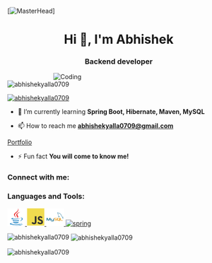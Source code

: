 [![MasterHead](https://www.careerguide.com/career/wp-content/uploads/2020/03/giphy-7.gif)]
<h1 align="center">Hi 👋, I'm Abhishek</h1>
<h3 align="center">Backend developer</h3>
<img align="right" alt="Coding" width="400" src="https://media.tenor.com/Ug6cbVA1ZsMAAAAd/developer.gif">

<p align="left"> <img src="https://komarev.com/ghpvc/?username=abhishekyalla0709&label=Profile%20views&color=0e75b6&style=flat" alt="abhishekyalla0709" /> </p>

<p align="left"> <a href="https://github.com/ryo-ma/github-profile-trophy"><img src="https://github-profile-trophy.vercel.app/?username=abhishekyalla0709" alt="abhishekyalla0709" /></a> </p>

- 🌱 I’m currently learning **Spring Boot, Hibernate, Maven, MySQL**

- 📫 How to reach me **abhishekyalla0709@gmail.com**

<a href="https://abhishekyalla0709.github.io/">Portfolio</a>

- ⚡ Fun fact **You will come to know me!**

<h3 align="left">Connect with me:</h3>
<p align="left">
</p>

<h3 align="left">Languages and Tools:</h3>
<p align="left"> <a href="https://www.java.com" target="_blank" rel="noreferrer"> <img src="https://raw.githubusercontent.com/devicons/devicon/master/icons/java/java-original.svg" alt="java" width="40" height="40"/> </a> <a href="https://developer.mozilla.org/en-US/docs/Web/JavaScript" target="_blank" rel="noreferrer"> <img src="https://raw.githubusercontent.com/devicons/devicon/master/icons/javascript/javascript-original.svg" alt="javascript" width="40" height="40"/> </a> <a href="https://www.mysql.com/" target="_blank" rel="noreferrer"> <img src="https://raw.githubusercontent.com/devicons/devicon/master/icons/mysql/mysql-original-wordmark.svg" alt="mysql" width="40" height="40"/> </a> <a href="https://spring.io/" target="_blank" rel="noreferrer"> <img src="https://www.vectorlogo.zone/logos/springio/springio-icon.svg" alt="spring" width="40" height="40"/> </a> </p>

<p><img align="left" src="https://github-readme-stats.vercel.app/api/top-langs?username=abhishekyalla0709&show_icons=true&locale=en&layout=compact" alt="abhishekyalla0709" /></p>

<p>&nbsp;<img align="center" src="https://github-readme-stats.vercel.app/api?username=abhishekyalla0709&show_icons=true&locale=en" alt="abhishekyalla0709" /></p>

<p><img align="center" src="https://github-readme-streak-stats.herokuapp.com/?user=abhishekyalla0709&" alt="abhishekyalla0709" /></p>
